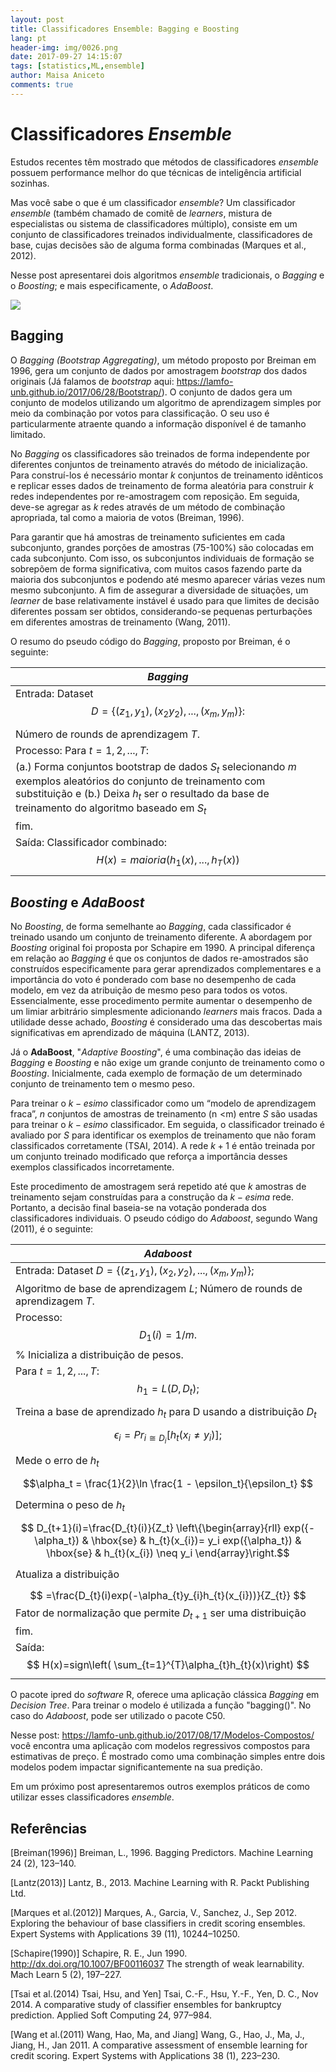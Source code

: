 ```yaml
---
layout: post
title: Classificadores Ensemble: Bagging e Boosting
lang: pt
header-img: img/0026.png
date: 2017-09-27 14:15:07
tags: [statistics,ML,ensemble]
author: Maisa Aniceto
comments: true
---
```


Classificadores *Ensemble*
==========================


Estudos recentes têm mostrado que métodos de classificadores *ensemble* possuem performance melhor do que técnicas de inteligência artificial sozinhas.

Mas você sabe o que é um classificador *ensemble*? 
Um classificador *ensemble* (também chamado de comitê de *learners*, mistura de especialistas ou sistema de classificadores múltiplo), consiste em um conjunto de classificadores treinados individualmente, classificadores de base, cujas decisões são de alguma forma combinadas (Marques et al., 2012).

Nesse post apresentarei dois algoritmos *ensemble* tradicionais, o *Bagging* e o *Boosting*; e mais especificamente, o *AdaBoost*.

![](https://i.imgur.com/88aeJst.jpg)

Bagging
-------

O *Bagging (Bootstrap Aggregating)*, um método proposto por Breiman em 1996, gera um conjunto de dados por amostragem *bootstrap* dos dados originais (Já falamos de *bootstrap* aqui: https://lamfo-unb.github.io/2017/06/28/Bootstrap/). O conjunto de dados gera um conjunto de modelos utilizando um algoritmo de aprendizagem simples por meio da combinação por votos para classificação. O seu uso é particularmente atraente quando a informação disponível é de tamanho limitado.

No *Bagging* os classificadores são treinados de forma independente por diferentes conjuntos de treinamento através do método de inicialização. Para construí-los é necessário montar *k* conjuntos de treinamento idênticos e replicar esses dados de treinamento de forma aleatória para construir *k* redes independentes por re-amostragem com reposição. Em seguida, deve-se agregar as *k* redes através de um método de combinação apropriada, tal como a maioria de votos (Breiman, 1996).

Para garantir que há amostras de treinamento suficientes em cada subconjunto, grandes porções de amostras (75-100%) são colocadas em cada subconjunto. Com isso, os subconjuntos individuais de formação se sobrepõem de forma significativa, com muitos casos fazendo parte da maioria dos subconjuntos e podendo até mesmo aparecer várias vezes num mesmo subconjunto. A fim de assegurar a diversidade de situações, um *learner* de base relativamente instável é usado para que limites de decisão diferentes possam ser obtidos, considerando-se pequenas perturbações em diferentes amostras de treinamento (Wang, 2011).

O resumo do pseudo código do *Bagging*, proposto por Breiman, é o seguinte:


| *Bagging* | 
| -------- |
|   Entrada: Dataset $$    D=\{(z_1,y_1),(x_2y_2),...,(x_m,y_m)\}: $$ 
| Número de rounds de aprendizagem $T$.
| Processo: Para $t=1,2,...,T:$ 
| (a.) Forma conjuntos bootstrap de dados $S_t$ selecionando $m$ exemplos aleatórios do conjunto de treinamento com substituição e (b.) Deixa $h_t$ ser o resultado da base de treinamento do algoritmo baseado em $S_t$
| fim.			
| Saída: 		Classificador combinado: 	$$ H(x)=maioria(h_{1}(x),...,h_{T}(x)) $$
 
 

*Boosting* e *AdaBoost*
-------------------

No *Boosting*, de forma semelhante ao *Bagging*, cada classificador é treinado usando um conjunto de treinamento diferente. A abordagem por *Boosting* original foi proposta por Schapire em 1990. A principal diferença em relação ao *Bagging* é que os conjuntos de dados re-amostrados são construídos especificamente para gerar aprendizados complementares e a importância do voto é ponderado com base no desempenho de cada modelo, em vez da atribuição de mesmo peso para todos os votos. 
Essencialmente, esse procedimento permite aumentar o desempenho de um limiar arbitrário simplesmente adicionando *learners* mais fracos. Dada a utilidade desse achado, *Boosting* é considerado uma das descobertas mais significativas em aprendizado de máquina (LANTZ, 2013).

Já o **AdaBoost**, "*Adaptive Boosting*", é uma combinação das ideias de *Bagging* e *Boosting* e não exige um grande conjunto de treinamento como o *Boosting*. Inicialmente, cada exemplo de formação de um determinado conjunto de treinamento tem o mesmo peso.

Para treinar o $k−esimo$ classificador como um “modelo de aprendizagem fraca”, $n$ conjuntos de amostras de treinamento (n &lt;m) entre $S$ são usadas para treinar o $k−esimo$ classificador. Em seguida, o classificador treinado é avaliado por $S$ para identificar os exemplos de treinamento que não foram classificados corretamente (TSAI, 2014). A rede $k+1$ é então treinada por um conjunto treinado modificado que reforça a importância desses exemplos classificados incorretamente.

Este procedimento de amostragem será repetido até que $k$ amostras de treinamento sejam construídas para a construção da $k−esima$ rede. Portanto, a decisão final baseia-se na votação ponderada dos classificadores individuais. 
O pseudo código do *Adaboost*, segundo Wang (2011), é o seguinte:
       
       

| *Adaboost* | 
| -------- | 
| Entrada:  Dataset $D=\{(z_1,y_1),(x_2,y_2),...,(x_m,y_m)\}$;		
|Algoritmo de base de aprendizagem $L$; Número de rounds de aprendizagem $T$.
|Processo: $$ D_1(i) = 1/m.  $$ \% Inicializa a distribuição de pesos. 
|Para $t=1,2,...,T$: $$ h_1= L(D,D_t); $$
|Treina a base de aprendizado $h_t$ para D usando a distribuição $D_t$ 		
|$$ \epsilon_i= Pr_{i \cong D_i} [h_t(x_i \neq y_i)]; $$ 
|Mede o erro de $h_t$ 				
|$$\alpha_t = \frac{1}{2}\ln \frac{1 - \epsilon_t}{\epsilon_t} 	$$
|Determina o peso de $h_t$								
|$$ D_{t+1}(i)=\frac{D_{t}(i)}{Z_t}  \left\{\begin{array}{rll}				exp({-\alpha_t}) & \hbox{se} & h_{t}(x_{i})= y_i 	exp({\alpha_t}) & \hbox{se} & h_{t}(x_{i}) \neq y_i						\end{array}\right.$$
|Atualiza a distribuição
|$$    =\frac{D_{t}(i)exp(-\alpha_{t}y_{i}h_{t}(x_{i}))}{Z_{t}}      $$ Fator de normalização que permite $D_{t+1}$ ser uma distribuição
|			fim.			
|Saída:  $$  H(x)=sign\left( \sum_{t=1}^{T}\alpha_{t}h_{t}(x)\right) $$   | 
       
       

O pacote ipred do *software* R, oferece uma aplicação clássica *Bagging* em *Decision Tree*. Para treinar o modelo é utilizada a função "bagging()". No caso do *Adaboost*, pode ser utilizado o pacote C50.


Nesse post: https://lamfo-unb.github.io/2017/08/17/Modelos-Compostos/ você encontra uma aplicação com modelos regressivos compostos para estimativas de preço. É mostrado como uma combinação simples entre dois modelos podem impactar significantemente na sua predição.

Em um próximo post apresentaremos outros exemplos práticos de como utilizar esses classificadores *ensemble*. 


Referências
-------------------
[Breiman(1996)] Breiman, L., 1996. Bagging Predictors. Machine Learning 24 (2), 123–140.

[Lantz(2013)] Lantz, B., 2013. Machine Learning with R. Packt Publishing Ltd.

[Marques et al.(2012)] Marques, A., Garcia, V., Sanchez, J., Sep 2012. Exploring the behaviour of base classifiers in credit scoring ensembles. Expert Systems with Applications 39 (11), 10244–10250.

[Schapire(1990)] Schapire, R. E., Jun 1990. http://dx.doi.org/10.1007/BF00116037 The strength
of weak learnability. Mach Learn 5 (2), 197–227.

[Tsai et al.(2014) Tsai, Hsu, and Yen] Tsai, C.-F., Hsu, Y.-F., Yen, D. C., Nov 2014. A comparative study of classifier ensembles for bankruptcy prediction. Applied Soft Computing 24, 977–984.

[Wang et al.(2011) Wang, Hao, Ma, and Jiang] Wang, G., Hao, J., Ma, J., Jiang, H., Jan 2011. A comparative assessment of ensemble learning for credit scoring. Expert Systems with Applications 38 (1), 223–230.
